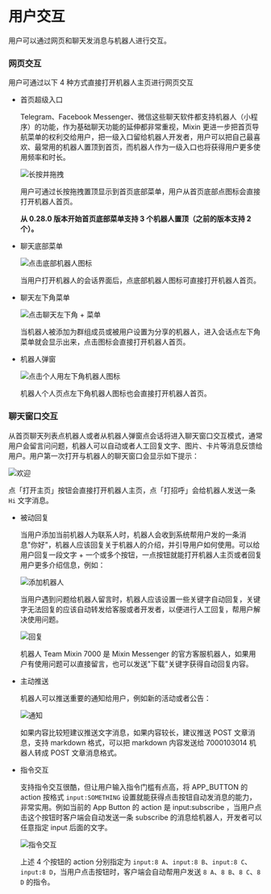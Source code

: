 # 用户交互

用户可以通过网页和聊天发消息与机器人进行交互。

### 网页交互

用户可通过以下 4 种方式直接打开机器人主页进行网页交互

- 首页超级入口

  Telegram、Facebook Messenger、微信这些聊天软件都支持机器人（小程序）的功能，作为基础聊天功能的延伸都非常重视，Mixin 更进一步把首页导航菜单的权利交给用户，把一级入口留给机器人开发者，用户可以把自己最喜欢、最常用的机器人置顶到首页，而机器人作为一级入口也将获得用户更多使用频率和时长。
  
  ![长按并拖拽](./user-interaction-drag.png)

  用户可通过长按拖拽置顶显示到首页底部菜单，用户从首页底部点图标会直接打开机器人首页。
  
  **从 0.28.0 版本开始首页底部菜单支持 3 个机器人置顶（之前的版本支持 2 个）。**

- 聊天底部菜单

  ![点击底部机器人图标](./user-interaction-chat-bot.png)

  当用户打开机器人的会话界面后，点底部机器人图标可直接打开机器人首页。

- 聊天左下角菜单

  ![点击聊天左下角 + 菜单](./user-interaction-chat-menu.png)

  当机器人被添加为群组成员或被用户设置为分享的机器人，进入会话点左下角菜单就会显示出来，点击图标会直接打开机器人首页。

- 机器人弹窗

  ![点击个人用左下角机器人图标](./user-interaction-profile.png)

  机器人个人页点左下角机器人图标也会直接打开机器人首页。


### 聊天窗口交互

从首页聊天列表点机器人或者从机器人弹窗点会话将进入聊天窗口交互模式，通常用户会留言问问题，机器人可以自动或者人工回复文字、图片、卡片等消息反馈给用户。用户第一次打开与机器人的聊天窗口会显示如下提示：

![欢迎](./user-interaction-welcome.png)

点「打开主页」按钮会直接打开机器人主页，点「打招呼」会给机器人发送一条 `Hi` 文字消息。

- 被动回复

  当用户添加当前机器人为联系人时，机器人会收到系统帮用户发的一条消息"你好"，机器人应该回复关于机器人的介绍，并引导用户如何使用。可以给用户回复一段文字 + 一个或多个按钮，一点按钮就能打开机器人主页或者回复用户更多介绍信息，例如：

  ![添加机器人](./user-interaction-add-bot.png)

  当用户遇到问题给机器人留言时，机器人应该设置一些关键字自动回复，关键字无法回复的应该自动转发给客服或者开发者，以便进行人工回复，帮用户解决使用问题。

  ![回复](./user-interaction-reply.png)

  机器人 Team Mixin 7000 是 Mixin Messenger 的官方客服机器人，如果用户有使用问题可以直接留言，也可以发送"下载"关键字获得自动回复内容。

- 主动推送

  机器人可以推送重要的通知给用户，例如新的活动或者公告：

  ![通知](./user-interaction-notice.png)

  如果内容比较短建议推送文字消息，如果内容较长，建议推送 POST 文章消息，支持 markdown 格式，可以把 markdown 内容发送给 7000103014 机器人转成 POST 文章消息格式。
  

- 指令交互

  支持指令交互很酷，但让用户输入指令门槛有点高，将 APP_BUTTON 的 action 按格式 `input:SOMETHING` 设置就能获得点击按钮自动发消息的能力，非常实用。例如当前的 App Button 的 action 是 input:subscribe ，当用户点击这个按钮时客户端会自动发送一条 subscribe 的消息给机器人，开发者可以任意指定 input 后面的文字。

  ![指令交互](./user-interaction-cmd.png)

  上述 4 个按钮的 action 分别指定为 `input:8 A`、`input:8 B`、`input:8 C`、`input:8 D`，当用户点击按钮时，客户端会自动帮用户发送 `8 A`、`8 B`、`8 C`、`8 D` 的指令。